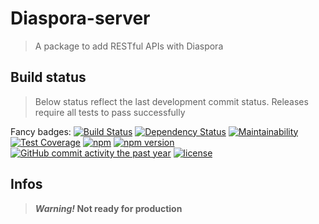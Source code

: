 # Diaspora-server

> A package to add RESTful APIs with Diaspora

## Build status

> Below status reflect the last development commit status. Releases require all tests to pass successfully

Fancy badges:
[![Build Status](https://travis-ci.org/GerkinDev/diaspora-server.svg?branch=master)](https://travis-ci.org/GerkinDev/diaspora-server)
[![Dependency Status](https://gemnasium.com/badges/github.com/GerkinDev/diaspora-server.svg)](https://gemnasium.com/github.com/GerkinDev/diaspora-server)
[![Maintainability](https://api.codeclimate.com/v1/badges/6028b57bba7b0bb7f73c/maintainability)](https://codeclimate.com/github/GerkinDev/diaspora-server/maintainability)
[![Test Coverage](https://api.codeclimate.com/v1/badges/6028b57bba7b0bb7f73c/test_coverage)](https://codeclimate.com/github/GerkinDev/diaspora-server/test_coverage)
[![npm](https://img.shields.io/npm/dm/diaspora-server.svg)](https://npmjs.org/package/diaspora-server)
[![npm version](https://badge.fury.io/js/diaspora-server.svg)](https://badge.fury.io/js/diaspora-server)
[![GitHub commit activity the past year](https://img.shields.io/github/commit-activity/y/GerkinDev/diaspora-server.svg)](https://github.com/GerkinDev/diaspora-server)
[![license](https://img.shields.io/github/license/GerkinDev/diaspora-server.svg)](https://github.com/GerkinDev/diaspora-server)

## Infos

> ***Warning!* Not ready for production**